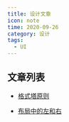 ```yaml
---
title: 设计文章
icon: note
time: 2020-09-26
category: 设计
tags:
  - UI
---
```


## 文章列表

- [格式塔原则](gestalt-principle.md)

- [布局中的左和右](left-or-right.md)
